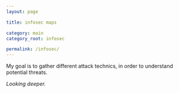 ```yaml
---
layout: page

title: infosec maps

category: main
category_root: infosec

permalink: /infosec/
---
```


My goal is to gather different attack technics, in order to understand potential threats.

_Looking deeper._
